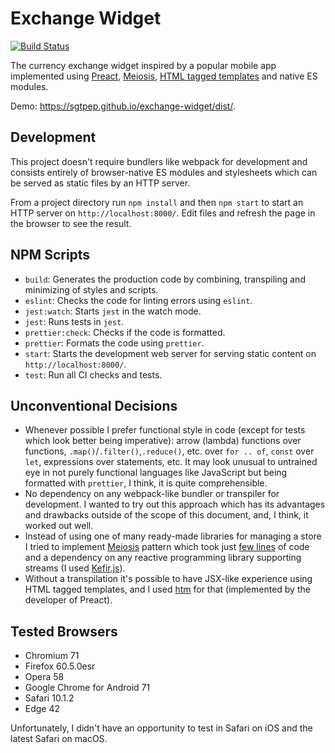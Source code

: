 # Exchange Widget

[![Build Status](https://travis-ci.org/sgtpep/exchange-widget.svg?branch=master)](https://travis-ci.org/sgtpep/exchange-widget)

The currency exchange widget inspired by a popular mobile app implemented using [Preact](https://github.com/sgtpep/exchange-widget), [Meiosis](http://meiosis.js.org/), [HTML tagged templates](https://github.com/developit/htm) and native ES modules.

Demo: https://sgtpep.github.io/exchange-widget/dist/.

## Development

This project doesn't require bundlers like webpack for development and consists entirely of browser-native ES modules and stylesheets which can be served as static files by an HTTP server.

From a project directory run `npm install` and then `npm start` to start an HTTP server on `http://localhost:8000/`. Edit files and refresh the page in the browser to see the result.

## NPM Scripts

- `build`: Generates the production code by combining, transpiling and minimizing of styles and scripts.
- `eslint`: Checks the code for linting errors using `eslint`.
- `jest:watch`: Starts `jest` in the watch mode.
- `jest`: Runs tests in `jest`.
- `prettier:check`: Checks if the code is formatted.
- `prettier`: Formats the code using `prettier`.
- `start`: Starts the development web server for serving static content on `http://localhost:8000/`.
- `test`: Run all CI checks and tests.

## Unconventional Decisions

- Whenever possible I prefer functional style in code (except for tests which look better being imperative): arrow (lambda) functions over functions, `.map()`/`.filter()`,`.reduce()`, etc. over `for .. of`, `const` over `let`, expressions over statements, etc. It may look unusual to untrained eye in not purely functional languages like JavaScript but being formatted with `prettier`, I think, it is quite comprehensible.
- No dependency on any webpack-like bundler or transpiler for development. I wanted to try out this approach which has its advantages and drawbacks outside of the scope of this document, and, I think, it worked out well.
- Instead of using one of many ready-made libraries for managing a store I tried to implement [Meiosis](http://meiosis.js.org/) pattern which took just [few lines](https://github.com/sgtpep/exchange-widget/blob/master/src/stream.js) of code and a dependency on any reactive programming library supporting streams (I used [Kefir.js](https://kefirjs.github.io/kefir/)).
- Without a transpilation it's possible to have JSX-like experience using HTML tagged templates, and I used [htm](https://github.com/developit/htm) for that (implemented by the developer of Preact).

## Tested Browsers

- Chromium 71
- Firefox 60.5.0esr
- Opera 58
- Google Chrome for Android 71
- Safari 10.1.2
- Edge 42

Unfortunately, I didn't have an opportunity to test in Safari on iOS and the latest Safari on macOS.
